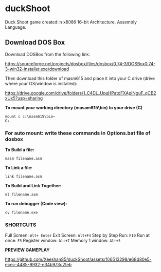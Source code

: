 # duckShoot
Duck Shoot game created in x8086 16-bit Architecture, Assembly Language.
## Download DOS Box
Download DOSBox from the following link:

https://sourceforge.net/projects/dosbox/files/dosbox/0.74-3/DOSBox0.74-3-win32-installer.exe/download

Then download this folder of masm615 and place it into your C drive (drive where your OS/window is installed):

https://drive.google.com/drive/folders/1_C4DL_UpuHPatdFXApiNguF_qCB2xUx5?usp=sharing

**To mount your working directory (masam615\bin) to your drive (C)**
```
mount c c:\masm615\bin~
C:
```

### **For auto mount: write these commands in Options.bat file of dosbox**

**To Build a file:**
```
masm filename.asm
```
**To Link a file:**
```
link filename.asm
```
**To Build and Link Together:**
```
ml filename.asm
```
**To run debugger (Code view):**
```
cv filename.exe
```

### SHORTCUTS

Full Screen: ``` Alt+ Enter ```
Exit Screen: ``` Alt+F4 ```
Step by Step Run: ``` F10 ```
Run at once: ``` F5 ```
Register window: ``` Alt+7 ```
Memory 1 window: ``` Alt+5 ```


**PREVIEW GAMEPLAY**


https://github.com/Xeeshan85/duckShoot/assets/106513298/e68d80e5-ecec-4485-9932-e34b973c2feb
